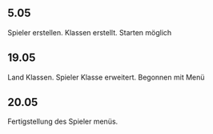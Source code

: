 ## 5.05
Spieler erstellen. Klassen erstellt. Starten möglich
## 19.05
Land Klassen. Spieler Klasse erweitert. Begonnen mit Menü
## 20.05
Fertigstellung des Spieler menüs. 
